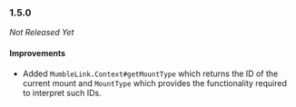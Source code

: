 ### 1.5.0

_Not Released Yet_

#### Improvements

- Added `MumbleLink.Context#getMountType` which returns the ID of the current
  mount and `MountType` which provides the functionality required to interpret
  such IDs.